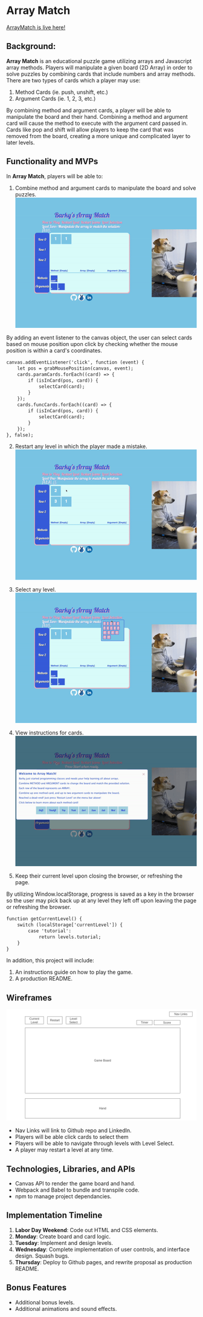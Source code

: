 # Array Match #

[ArrayMatch is live here!](https://atjohnfeng.github.io/Array-match/)

## Background: ##

**Array Match** is an educational puzzle game utilizing arrays and Javascript 
array methods. Players will manipulate a given board (2D Array) in order to 
solve puzzles by combining cards that include numbers and array methods. There 
are two types of cards which a player may use:

1) Method Cards (ie. push, unshift, etc.)
2) Argument Cards (ie. 1, 2, 3, etc.)

By combining method and argument cards, a player will be able to manipulate the 
board and their hand. Combining a method and argument card will cause the method
to execute with the argument card passed in. Cards like pop and shift will allow
players to keep the card that was removed from the board, creating a more unique
and complicated layer to later levels.

## Functionality and MVPs ##

In **Array Match**, players will be able to:

1) Combine method and argument cards to manipulate the board and solve puzzles.  
![Cards](/level.gif)

By adding an event listener to the canvas object, the user can select cards based on mouse position upon click by checking whether the mouse position is within a card's coordinates.  
```
canvas.addEventListener('click', function (event) {
    let pos = grabMousePosition(canvas, event);
    cards.paramCards.forEach((card) => {
        if (isInCard(pos, card)) {
            selectCard(card);
        }
    });
    cards.funcCards.forEach((card) => {
        if (isInCard(pos, card)) {
            selectCard(card);
        }
    });
}, false);
```

2) Restart any level in which the player made a mistake.  
![Restart](/restart.gif)  

3) Select any level.  
![Level Select](/levelselect.gif)  

4) View instructions for cards.  
![Instructions](/instructions.gif)  

5) Keep their current level upon closing the browser, or refreshing the page.  

By utilizing Window.localStorage, progress is saved as a key in the browser so the user may pick back up at any level they left off upon leaving the page or refreshing the browser.
```
function getCurrentLevel() {
    switch (localStorage['currentLevel']) {
        case 'tutorial':
            return levels.tutorial;
    }
}
```

In addition, this project will include:

1) An instructions guide on how to play the game.
2) A production README.

## Wireframes ##

![Wireframe](/wireframe.png)

* Nav Links will link to Github repo and LinkedIn.
* Players will be able click cards to select them
* Players will be able to navigate through levels with
Level Select.
* A player may restart a level at any time.

## Technologies, Libraries, and APIs ##

* Canvas API to render the game board and hand.
* Webpack and Babel to bundle and transpile code.
* npm to manage project dependancies.

## Implementation Timeline ##

1) **Labor Day Weekend**: Code out HTML and CSS elements.
2) **Monday**: Create board and card logic.
3) **Tuesday**: Implement and design levels.
4) **Wednesday**: Complete implementation of user controls, and interface design. 
Squash bugs.
5) **Thursday**: Deploy to Github pages, and rewrite proposal as production README.

## Bonus Features ##

* Additional bonus levels.
* Additional animations and sound effects.
